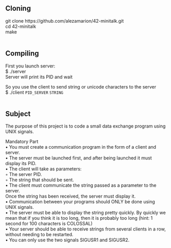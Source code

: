 ## Cloning

git clone https:<span></span>//github.com/alezamarion/42-minitalk.git <br>
cd 42-minitalk <br>
make <br><br>

## Compiling

First you launch server: <br>
$ ./server <br>
Server will print its PID and wait <br>

So you use the client to send string or unicode characters to the server <br>
$ ./client `PID_SERVER` `STRING` <br><br>

## Subject

The purpose of this project is to code a small data exchange program using UNIX signals. <br>

Mandatory Part <br>
• You must create a communication program in the form of a client and server. <br> 
• The server must be launched first, and after being launched it must display its PID. <br>
• The client will take as parameters: <br>
◦ The server PID. <br>
◦ The string that should be sent. <br>
• The client must communicate the string passed as a parameter to the server. <br>
  Once the string has been received, the server must display it. <br>
• Communication between your programs should ONLY be done using UNIX signals. <br>
• The server must be able to display the string pretty quickly. By quickly we mean that if you think it is too long, then it is probably too long (hint: 1 second for 100 characters is COLOSSAL) <br>
• Your server should be able to receive strings from several clients in a row, without needing to be restarted. <br>
• You can only use the two signals SIGUSR1 and SIGUSR2. <br>
